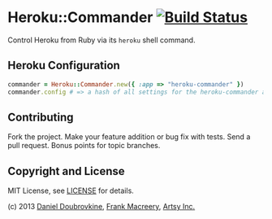 Heroku::Commander [![Build Status](http://travis-ci.org/dblock/heroku-commander.png)](http://travis-ci.org/dblock/heroku-commander)
==============

Control Heroku from Ruby via its `heroku` shell command.

Heroku Configuration
--------------------

``` ruby
commander = Heroku::Commander.new({ :app => "heroku-commander" })
commander.config # => a hash of all settings for the heroku-commander app
```

Contributing
------------

Fork the project. Make your feature addition or bug fix with tests. Send a pull request. Bonus points for topic branches.

Copyright and License
---------------------

MIT License, see [LICENSE](http://github.com/dblock/heroku-commander/raw/master/LICENSE.md) for details.

(c) 2013 [Daniel Doubrovkine](http://github.com/dblock), [Frank Macreery](http://github.com/macreery), [Artsy Inc.](http://artsy.net)
